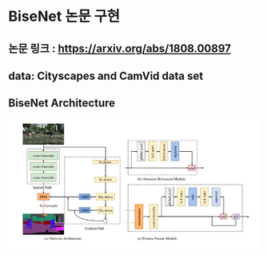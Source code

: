 # BiseNet 논문 구현  
## 논문 링크 : https://arxiv.org/abs/1808.00897  
## data: Cityscapes and CamVid data set  
## BiseNet Architecture  
<img src = "https://github.com/Sangh0/Segmentation/blob/main/BiseNet/figure/figure2.JPG?raw=true">
